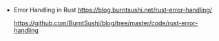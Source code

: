 
- Error Handling in Rust
  https://blog.burntsushi.net/rust-error-handling/
  
  https://github.com/BurntSushi/blog/tree/master/code/rust-error-handling
